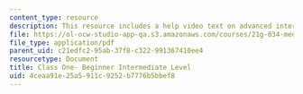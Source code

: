 ```yaml
---
content_type: resource
description: This resource includes a help video text on advanced intermediate class.
file: https://ol-ocw-studio-app-qa.s3.amazonaws.com/courses/21g-034-media-education-and-the-marketplace-fall-2005/4ceaa91e25a5911c9252b7776b5bbef8_MIT21G_034F05_adv_int.pdf
file_type: application/pdf
parent_uid: c21edfc2-95ab-37f8-c322-991367410ee4
resourcetype: Document
title: Class One- Beginner Intermediate Level
uid: 4ceaa91e-25a5-911c-9252-b7776b5bbef8
---
```

